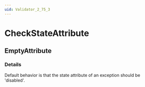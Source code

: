 ```yaml
---
uid: Validator_2_75_3
---
```


# CheckStateAttribute

## EmptyAttribute

<!-- Description, Properties, ... sections are auto-generated. -->
<!-- REPLACE ME AUTO-GENERATION -->

### Details

Default behavior is that the state attribute of an exception should be 'disabled'.

<!-- Uncomment to add example code -->
<!--### Example code-->
